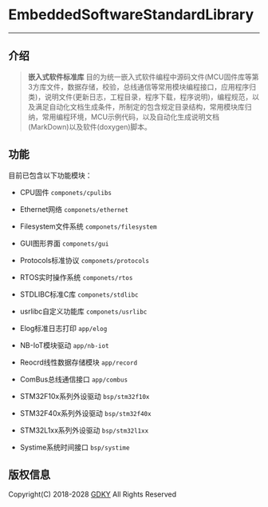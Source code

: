 ﻿# EmbeddedSoftwareStandardLibrary

------

## 介绍
> **嵌入式软件标准库** 目的为统一嵌入式软件编程中源码文件(MCU固件库等第3方库文件，数据存储，校验，总线通信等常用模块编程接口，应用程序归类)，说明文件(更新日志，工程目录，程序下载，程序说明)，编程规范，以及满足自动化文档生成条件，所制定的包含规定目录结构，常用模块库归纳，常用编程环境，MCU示例代码，以及自动化生成说明文档(MarkDown)以及软件(doxygen)脚本。


## 功能

目前已包含以下功能模块：

- CPU固件 `componets/cpulibs`

- Ethernet网络 `componets/ethernet` 

- Filesystem文件系统 `componets/filesystem`

- GUI图形界面 `componets/gui`

- Protocols标准协议 `componets/protocols`

- RTOS实时操作系统 `componets/rtos`

- STDLIBC标准C库 `componets/stdlibc`

- usrlibc自定义功能库 `componets/usrlibc`


- Elog标准日志打印 `app/elog`

- NB-IoT模块驱动 `app/nb-iot`

- Reocrd线性数据存储模块 `app/record`

- ComBus总线通信接口 `app/combus`


- STM32F10x系列外设驱动 `bsp/stm32f10x`

- STM32F40x系列外设驱动 `bsp/stm32f40x`

- STM32L1xx系列外设驱动 `bsp/stm32l1xx`

- Systime系统时间接口 `bsp/systime`



## 版权信息

Copyright(C) 2018-2028 [GDKY](www.gdkeya.com) All Rights Reserved